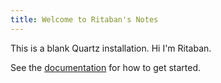 ```yaml
---
title: Welcome to Ritaban's Notes
---
```


This is a blank Quartz installation. Hi I'm Ritaban.

See the [documentation](https://quartz.jzhao.xyz) for how to get started.
